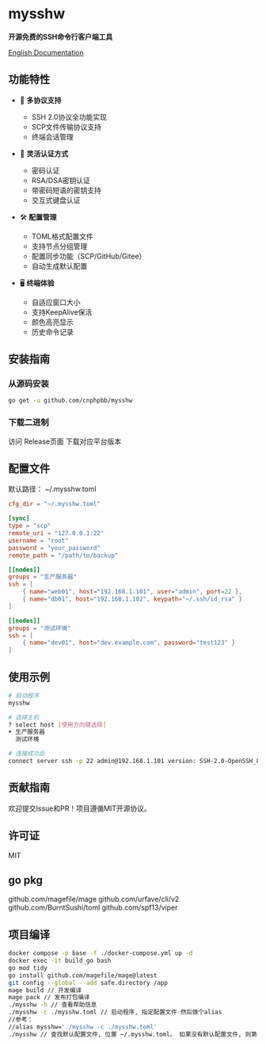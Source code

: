 # mysshw

**开源免费的SSH命令行客户端工具**

[English Documentation](readme.md)

## 功能特性

- 🚀 **多协议支持**
  - SSH 2.0协议全功能实现
  - SCP文件传输协议支持
  - 终端会话管理
  
- 🔑 **灵活认证方式**
  - 密码认证
  - RSA/DSA密钥认证
  - 带密码短语的密钥支持
  - 交互式键盘认证

- 🛠 **配置管理**
  - TOML格式配置文件
  - 支持节点分组管理
  - 配置同步功能（SCP/GitHub/Gitee）
  - 自动生成默认配置

- 🖥 **终端体验**
  - 自适应窗口大小
  - 支持KeepAlive保活
  - 颜色高亮显示
  - 历史命令记录

## 安装指南

### 从源码安装
```bash
go get -u github.com/cnphpbb/mysshw
```
### 下载二进制
访问 Release页面 下载对应平台版本

## 配置文件
默认路径： ~/.mysshw.toml

```toml
cfg_dir = "~/.mysshw.toml"

[sync]
type = "scp"
remote_uri = "127.0.0.1:22"
username = "root"
password = "your_password"
remote_path = "/path/to/backup"

[[nodes]]
groups = "生产服务器"
ssh = [
    { name="web01", host="192.168.1.101", user="admin", port=22 },
    { name="db01", host="192.168.1.102", keypath="~/.ssh/id_rsa" }
]

[[nodes]]
groups = "测试环境"
ssh = [
    { name="dev01", host="dev.example.com", password="test123" }
]
 ```

## 使用示例
```bash
# 启动程序
mysshw

# 选择主机
? select host [使用方向键选择]
➤ 生产服务器
  测试环境

# 连接成功后
connect server ssh -p 22 admin@192.168.1.101 version: SSH-2.0-OpenSSH_8.2p1
 ```
## 贡献指南
欢迎提交Issue和PR！项目遵循MIT开源协议。

## 许可证
MIT

## go pkg
github.com/magefile/mage
github.com/urfave/cli/v2
github.com/BurntSushi/toml
github.com/spf13/viper

## 项目编译

```bash
docker compose -p base -f ./docker-compose.yml up -d
docker exec -it build_go bash
go mod tidy
go install github.com/magefile/mage@latest
git config --global --add safe.directory /app
mage build // 开发编译
mage pack // 发布打包编译
./mysshw -h // 查看帮助信息
./mysshw -c ./mysshw.toml // 启动程序, 指定配置文件 然后做个alias
//参考：
//alias mysshw='./mysshw -c ./mysshw.toml'
./mysshw // 查找默认配置文件, 位置 ~/.mysshw.toml。 如果没有默认配置文件, 则第一次会报错并自动生成默认配置文件
```